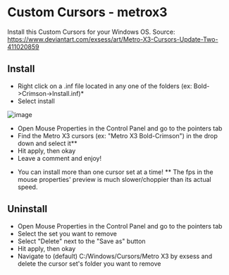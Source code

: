 # Custom Cursors - metrox3
Install this Custom Cursors for your Windows OS. Source: https://www.deviantart.com/exsess/art/Metro-X3-Cursors-Update-Two-411020859

## Install
- Right click on a .inf file located in any one of the folders (ex: Bold->Crimson->Install.inf)*
- Select install

![image](https://user-images.githubusercontent.com/88835021/147829617-2b742282-364e-4903-8ec1-e60c7ec8ca65.png)


- Open Mouse Properties in the Control Panel and go to the pointers tab
- Find the Metro X3 cursors (ex: "Metro X3 Bold-Crimson") in the drop down and select it**
- Hit apply, then okay
- Leave a comment and enjoy!

* You can install more than one cursor set at a time!
** The fps in the mouse properties' preview is much slower/choppier than its actual speed.


## Uninstall
- Open Mouse Properties in the Control Panel and go to the pointers tab
- Select the set you want to remove
- Select "Delete" next to the "Save as" button
- Hit apply, then okay
- Navigate to (default) C:/Windows/Cursors/Metro X3 by exsess and delete the cursor set's folder you want to remove
